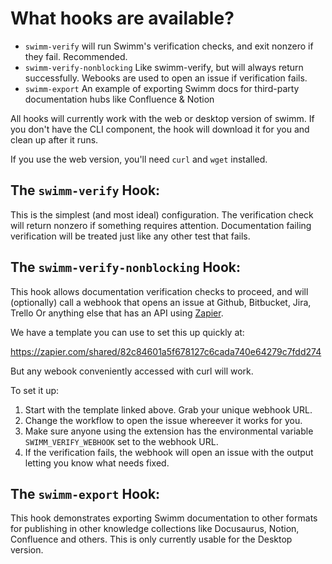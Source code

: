 # What hooks are available?

 - `swimm-verify` will run Swimm's verification checks, and exit nonzero if they fail. Recommended.
 - `swimm-verify-nonblocking` Like swimm-verify, but will always return successfully. Webooks are used to open an issue if verification fails.
 - `swimm-export` An example of exporting Swimm docs for third-party documentation hubs like Confluence & Notion

All hooks will currently work with the web or desktop version of swimm. If you
don't have the CLI component, the hook will download it for you and clean up
after it runs. 

If you use the web version, you'll need `curl` and `wget` installed.

## The `swimm-verify` Hook:

This is the simplest (and most ideal) configuration. The verification check will
return nonzero if something requires attention. Documentation failing verification
will be treated just like any other test that fails.

## The `swimm-verify-nonblocking` Hook:

This hook allows documentation verification checks to proceed, and will (optionally)
call a webhook that opens an issue at Github, Bitbucket, Jira, Trello Or anything
else that has an API using [Zapier](http://zapier.com).

We have a template you can use to set this up quickly at:

https://zapier.com/shared/82c84601a5f678127c6cada740e64279c7fdd274

But any webook conveniently accessed with curl will work.


To set it up:

 1. Start with the template linked above. Grab your unique webhook URL.
 2. Change the workflow to open the issue whereever it works for you.
 3. Make sure anyone using the extension has the environmental variable `SWIMM_VERIFY_WEBHOOK` set to the webhook URL.
 4. If the verification fails, the webhook will open an issue with the output letting you know what needs fixed.

## The `swimm-export` Hook:

This hook demonstrates exporting Swimm documentation to other formats for
publishing in other knowledge collections like Docusaurus, Notion, Confluence
and others. This is only currently usable for the Desktop version.